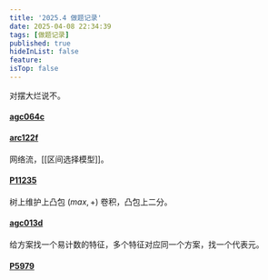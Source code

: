 ```yaml
---
title: '2025.4 做题记录'
date: 2025-04-08 22:34:39
tags: [做题记录]
published: true
hideInList: false
feature: 
isTop: false
---
```

对摆大烂说不。

#### [agc064c](https://www.luogu.com.cn/problem/AT_agc064_c)

#### [arc122f](https://www.luogu.com.cn/problem/AT_arc122_f)

网络流，[[区间选择模型]]。

#### [P11235](https://www.luogu.com.cn/problem/P11235)

树上维护上凸包 $(max,+)$ 卷积，凸包上二分。

#### [agc013d](https://www.luogu.com.cn/problem/AT_agc013_d)

给方案找一个易计数的特征，多个特征对应同一个方案，找一个代表元。

#### [P5979](https://www.luogu.com.cn/problem/P5979)